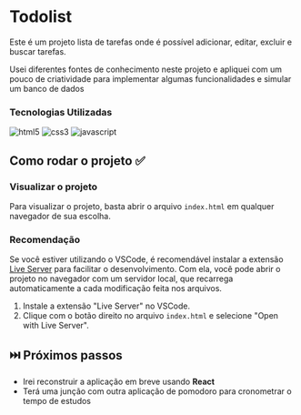 # Todolist

Este é um projeto lista de tarefas onde é possível adicionar, editar, excluir e buscar tarefas.

Usei diferentes fontes de conhecimento neste projeto e apliquei com um pouco de criatividade para implementar algumas funcionalidades e simular um banco de dados


### Tecnologias Utilizadas

<img src="https://img.shields.io/badge/HTML5-E34F26?style=for-the-badge&logo=html5&logoColor=white" alt="html5"/>
<img src="https://img.shields.io/badge/CSS3-1572B6?style=for-the-badge&logo=css3&logoColor=white" alt="css3"/>
 <img src="https://img.shields.io/badge/JavaScript-323330?style=for-the-badge&logo=javascript&logoColor=F7DF1E" alt="javascript"/>

## Como rodar o projeto ✅

### Visualizar o projeto

Para visualizar o projeto, basta abrir o arquivo `index.html` em qualquer navegador de sua escolha.

### Recomendação

Se você estiver utilizando o VSCode, é recomendável instalar a extensão [Live Server](https://marketplace.visualstudio.com/items?itemName=ritwickdey.LiveServer) para facilitar o desenvolvimento. Com ela, você pode abrir o projeto no navegador com um servidor local, que recarrega automaticamente a cada modificação feita nos arquivos.

1. Instale a extensão "Live Server" no VSCode.
2. Clique com o botão direito no arquivo `index.html` e selecione "Open with Live Server".

## ⏭️ Próximos passos

- Irei reconstruir a aplicação em breve usando **React**
- Terá uma junção com outra aplicação de pomodoro para cronometrar o tempo de estudos 
